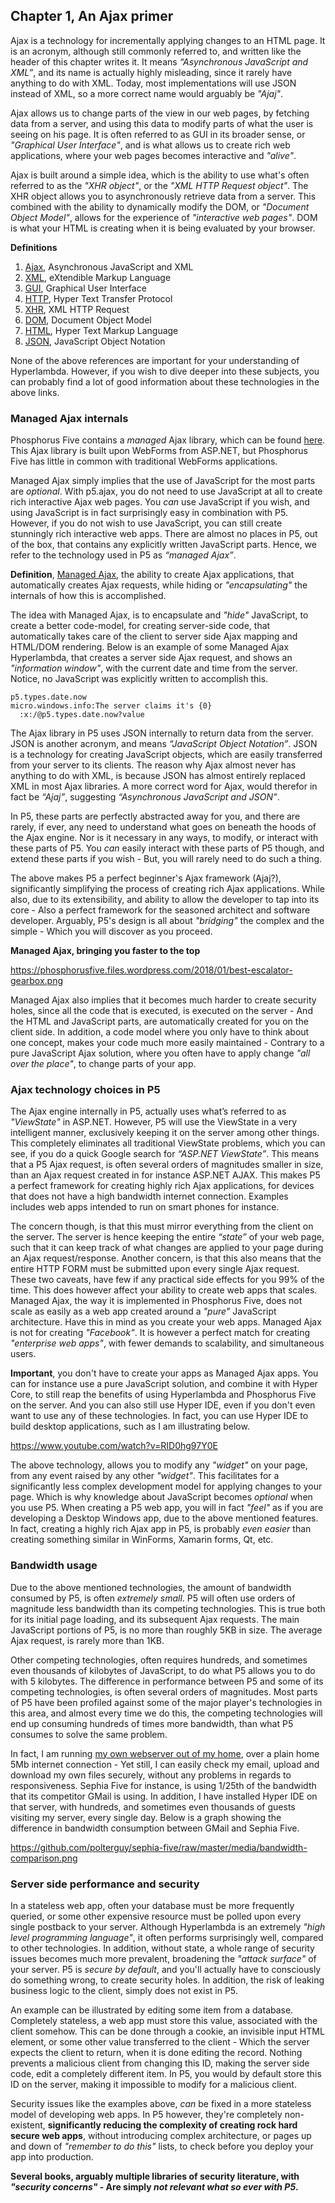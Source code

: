 ## Chapter 1, An Ajax primer

Ajax is a technology for incrementally applying changes to an HTML page. It is an acronym, although still commonly referred to, 
and written like the header of this chapter writes it. It means _“Asynchronous JavaScript and XML”_, and its name is actually 
highly misleading, since it rarely have anything to do with XML. Today, most implementations will use JSON instead of XML, so 
a more correct name would arguably be _"Ajaj"_.

Ajax allows us to change parts of the view in our web pages, by fetching data from a server, and using this data to modify parts 
of what the user is seeing on his page. It is often referred to as GUI in its broader sense, or _"Graphical User Interface"_, 
and is what allows us to create rich web applications, where your web pages becomes interactive and _"alive"_.

Ajax is built around a simple idea, which is the ability to use what's often referred to as the *"XHR object"*, or 
the *"XML HTTP Request object"*. The XHR object allows you to asynchronously retrieve data from a server. This combined with the 
ability to dynamically modify the DOM, or *"Document Object Model"*, allows for the experience of *"interactive web pages"*. 
DOM is what your HTML is creating when it is being evaluated by your browser.

**Definitions**

1. [Ajax](https://en.wikipedia.org/wiki/Ajax_(programming)), Asynchronous JavaScript and XML
2. [XML](https://en.wikipedia.org/wiki/XML), eXtendible Markup Language
3. [GUI](https://en.wikipedia.org/wiki/Graphical_user_interface), Graphical User Interface
4. [HTTP](https://en.wikipedia.org/wiki/Hypertext_Transfer_Protocol), Hyper Text Transfer Protocol
5. [XHR](https://en.wikipedia.org/wiki/XMLHttpRequest), XML HTTP Request
6. [DOM](https://en.wikipedia.org/wiki/Document_Object_Model), Document Object Model
7. [HTML](https://en.wikipedia.org/wiki/HTML), Hyper Text Markup Language
8. [JSON](https://en.wikipedia.org/wiki/JSON), JavaScript Object Notation

None of the above references are important for your understanding of Hyperlambda. However, if you wish to dive deeper into 
these subjects, you can probably find a lot of good information about these technologies in the above links.

### Managed Ajax internals

Phosphorus Five contains a _managed_ Ajax library, which can be found [here](https://github.com/polterguy/phosphorusfive/tree/master/core/p5.ajax). 
This Ajax library is built upon WebForms from ASP.NET, but Phosphorus Five has little in common with traditional WebForms 
applications.

Managed Ajax simply implies that the use of JavaScript for the most parts are *optional*. With p5.ajax, you do not need to use 
JavaScript at all to create rich interactive Ajax web pages. You *can* use JavaScript if you wish, and using JavaScript is in 
fact surprisingly easy in combination with P5. However, if you do not wish to use JavaScript, you can still create stunningly 
rich interactive web apps. There are almost no places in P5, out of the box, that contains any explicitly written JavaScript parts. 
Hence, we refer to the technology used in P5 as _“managed Ajax”_.

**Definition**, [Managed Ajax](https://msdn.microsoft.com/en-us/magazine/mt826343), the ability to create Ajax applications, 
that automatically creates Ajax requests, while hiding or _"encapsulating"_ the internals of how this is accomplished.

The idea with Managed Ajax, is to encapsulate and _"hide"_ JavaScript, to create a better code-model, for creating server-side 
code, that automatically takes care of the client to server side Ajax mapping and HTML/DOM rendering. Below is an example of some Managed
Ajax Hyperlambda, that creates a server side Ajax request, and shows an _"information window"_, with the current date and time
from the server. Notice, no JavaScript was explicitly written to accomplish this.

```hyperlambda-snippet
p5.types.date.now
micro.windows.info:The server claims it's {0}
  :x:/@p5.types.date.now?value
```

The Ajax library in P5 uses JSON internally to return data from the server. JSON is another acronym, and means _“JavaScript Object Notation”_. 
JSON is a technology for creating JavaScript objects, which are easily transferred from your server to its clients. The reason why 
Ajax almost never has anything to do with XML, is because JSON has almost entirely replaced XML in most Ajax libraries. A more 
correct word for Ajax, would therefor in fact be _“Ajaj”_, suggesting _“Asynchronous JavaScript and JSON”_.

In P5, these parts are perfectly abstracted away for you, and there are rarely, if ever, any need to understand what goes on 
beneath the hoods of the Ajax engine. Nor is it necessary in any ways, to modify, or interact with these parts of P5. You *can* 
easily interact with these parts of P5 though, and extend these parts if you wish - But, you will rarely need to do such a thing.

The above makes P5 a perfect beginner's Ajax framework (Ajaj?), significantly simplifying the process of creating rich Ajax 
applications. While also, due to its extensibility, and ability to allow the developer to tap into its core - Also a perfect 
framework for the seasoned architect and software developer. Arguably, P5's design is all about *"bridging"* the complex and 
the simple - Which you will discover as you proceed.

**Managed Ajax, bringing you faster to the top**

https://phosphorusfive.files.wordpress.com/2018/01/best-escalator-gearbox.png

Managed Ajax also implies that it becomes much harder to create security holes, since all the code that is executed, is 
executed on the server - And the HTML and JavaScript parts, are automatically created for you on the client side. In addition, 
a code model where you only have to think about one concept, makes your code much more easily maintained - Contrary to a pure 
JavaScript Ajax solution, where you often have to apply change _"all over the place"_, to change parts of your app.

### Ajax technology choices in P5

The Ajax engine internally in P5, actually uses what’s referred to as *"ViewState"* in ASP.NET. However, P5 will use the ViewState 
in a very intelligent manner, exclusively keeping it on the server among other things. This completely eliminates all traditional 
ViewState problems, which you can see, if you do a quick Google search for *“ASP.NET ViewState”*. This means that a P5 Ajax request, 
is often several orders of magnitudes smaller in size, than an Ajax request created in for instance ASP.NET AJAX. This makes 
P5 a perfect framework for creating highly rich Ajax applications, for devices that does not have a high bandwidth internet 
connection. Examples includes web apps intended to run on smart phones for instance.

The concern though, is that this must mirror everything from the client on the server. The server is hence keeping the entire 
_“state”_ of your web page, such that it can keep track of what changes are applied to your page during an Ajax request/response. 
Another concern, is that this also means that the entire HTTP FORM must be submitted upon every single Ajax request. These two 
caveats, have few if any practical side effects for you 99% of the time. This does however affect your ability to create web apps
that scales. Managed Ajax, the way it is implemented in Phosphorus Five, does not scale as easily as a web app created around a
_"pure"_ JavaScript architecture. Have this in mind as you create your web apps. Managed Ajax is not for creating _"Facebook"_.
It is however a perfect match for creating _"enterprise web apps"_, with fewer demands to scalability, and simultaneous users.

**Important**, you don't have to create your apps as Managed Ajax apps. You can for instance use a pure JavaScript solution,
and combine it with Hyper Core, to still reap the benefits of using Hyperlambda and Phosphorus Five on the server. And you
can also still use Hyper IDE, even if you don't even want to use any of these technologies. In fact, you can use Hyper IDE
to build desktop applications, such as I am illustrating below.

https://www.youtube.com/watch?v=RID0hg97Y0E

The above technology, allows you to modify any *"widget"* on your page, from any event raised by any other *"widget"*. This 
facilitates for a significantly less complex development model for applying changes to your page. Which is why knowledge about 
JavaScript becomes *optional* when you use P5. When creating a P5 web app, you will in fact _"feel"_ as if you are developing 
a Desktop Windows app, due to the above mentioned features. In fact, creating a highly rich Ajax app in P5, is probably 
_even easier_ than creating something similar in WinForms, Xamarin forms, Qt, etc.

### Bandwidth usage

Due to the above mentioned technologies, the amount of bandwidth consumed by P5, is often _extremely small_. P5 will often 
use orders of magnitude less bandwidth than its competing technologies. This is true both for its initial page loading, 
and its subsequent Ajax requests. The main JavaScript portions of P5, is no more than roughly 5KB in size. The average Ajax 
request, is rarely more than 1KB.

Other competing technologies, often requires hundreds, and sometimes even thousands of kilobytes of JavaScript, to do what 
P5 allows you to do with 5 kilobytes. The difference in performance between P5 and some of its competing technologies, is 
often several orders of magnitudes. Most parts of P5 have been profiled against some of the major player's technologies in 
this area, and almost every time we do this, the competing technologies will end up consuming hundreds of times more bandwidth,
than what P5 consumes to solve the same problem.

In fact, I am running [my own webserver out of my home](https://home.gaiasoul.com), over a plain home 5Mb internet connection - Yet 
still, I can easily check my email, upload and download my own files securely, without any problems in regards to responsiveness. 
Sephia Five for instance, is using 1/25th of the bandwidth that its competitor GMail is using. In addition, I have installed Hyper
IDE on that server, with hundreds, and sometimes even thousands of guests visiting my server, every single day. Below is a graph
showing the difference in bandwidth consumption between GMail and Sephia Five.

https://github.com/polterguy/sephia-five/raw/master/media/bandwidth-comparison.png

### Server side performance and security

In a stateless web app, often your database must be more frequently queried, or some other expensive resource must be polled 
upon every single postback to your server. Although Hyperlambda is an extremely *"high level programming language"*, it often 
performs surprisingly well, compared to other technologies. In addition, without state, a whole range 
of security issues becomes much more prevalent, broadening the *"attack surface"* of your server. P5 is *secure by default*, 
and you'll actually have to consciously do something wrong, to create security holes. In addition, the risk of leaking business 
logic to the client, simply does not exist in P5.

An example can be illustrated by editing some item from a database. Completely stateless, a web app must store this value, 
associated with the client somehow. This can be done through a cookie, an invisible input HTML element, or some other value 
transferred to the client - Which the server expects the client to return, when it is done editing the record. Nothing prevents 
a malicious client from changing this ID, making the server side code, edit a completely different item. In P5, you would by 
default store this ID on the server, making it impossible to modify for a malicious client.

Security issues like the examples above, *can* be fixed in a more stateless model of developing web apps. In P5 however, 
they're completely non-existent, **significantly reducing the complexity of creating rock hard secure web apps**, without 
introducing complex architecture, or pages up and down of *"remember to do this"* lists, to check before you deploy your 
app into production.

**Several books, arguably multiple libraries of security literature, with _"security concerns"_ - Are simply _not relevant what so ever with P5_.**
